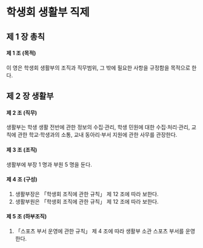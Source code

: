 # 학생회 생활부 직제

## 제 1 장 총칙

#### 제 1 조 (목적)

이 영은 학생회 생활부의 조직과 직무범위, 그 밖에 필요한 사항을 규정함을 목적으로 한다.

## 제 2 장 생활부

#### 제 2 조 (직무)

생활부는 학생 생활 전반에 관한 정보의 수집&middot;관리, 학생 민원에 대한 수집&middot;처리&middot;관리, 교칙에 관한 학교&middot;학생과의 소통, 교내 동아리&middot;부서 지원에 관한 사무를 관장한다.

#### 제 3 조 (조직)

생활부에 부장 1 명과 부원 5 명을 둔다.

#### 제 4 조 (구성)

1.  생활부장은 &#12300;학생회 조직에 관한 규칙&#12301; 제 12 조에 따라 보한다.
2.  생활부원은 &#12300;학생회 조직에 관한 규칙&#12301; 제 12 조에 따라 보한다.

#### 제 5 조 (하부조직)

1.  &#12300;스포츠 부서 운영에 관한 규칙&#12301; 제 4 조에 따라 생활부 소관 스포츠 부서를 운영한다.
